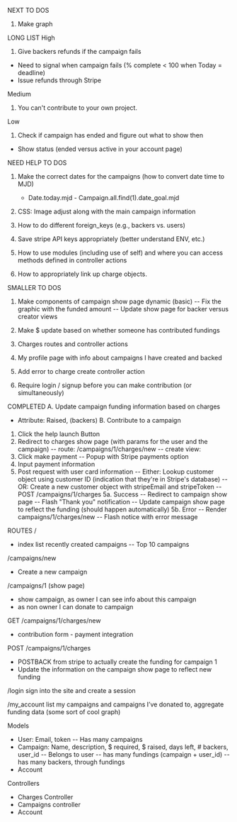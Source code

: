 NEXT TO DOS
1. Make graph

LONG LIST
High
1. Give backers refunds if the campaign fails
- Need to signal when campaign fails (% complete < 100 when Today = deadline)
- Issue refunds through Stripe

Medium
1. You can't contribute to your own project.

Low
1. Check if campaign has ended and figure out what to show then
- Show status (ended versus active in your account page)

NEED HELP TO DOS
1. Make the correct dates for the campaigns (how to convert date time to MJD)
      - Date.today.mjd - Campaign.all.find(1).date_goal.mjd

2. CSS: Image adjust along with the main campaign information

3. How to do different foreign_keys (e.g., backers vs. users)
4. Save stripe API keys appropriately (better understand ENV, etc.)
5. How to use modules (including use of self) and where you can access methods defined in controller actions
6. How to appropriately link up charge objects.

SMALLER TO DOS
1. Make components of campaign show page dynamic (basic)
-- Fix the graphic with the funded amount
-- Update show page for backer versus creator views

2. Make $ update based on whether someone has contributed fundings

3. Charges routes and controller actions

4. My profile page with info about campaigns I have created and backed

5. Add error to charge create controller action

6. Require login / signup before you can make contribution (or simultaneously)



COMPLETED
A. Update campaign funding information based on charges
- Attribute: Raised, (backers)
B. Contribute to a campaign
1. Click the help launch Button
2. Redirect to charges show page (with params for the user and the campaign)
-- route: /campaigns/1/charges/new
-- create view:
3. Click make payment
-- Popup with Stripe payments option
4. Input payment information
5. Post request with user card information
-- Either: Lookup customer object using customer ID (indication that they're in Stripe's database)
-- OR: Create a new customer object with stripeEmail and stripeToken
-- POST /campaigns/1/charges
5a. Success
-- Redirect to campaign show page
-- Flash "Thank you" notification
-- Update campaign show page to reflect the funding (should happen automatically)
5b. Error
-- Render campaigns/1/charges/new
-- Flash notice with error message

ROUTES
/
- index
list recently created campaigns
-- Top 10 campaigns

/campaigns/new
- Create a new campaign

/campaigns/1 (show page)
  - show campaign,
    as owner I can see info about this campaign
  - as non owner I can donate to campaign

GET /campaigns/1/charges/new
  - contribution form - payment integration

POST /campaigns/1/charges
  - POSTBACK from stripe to actually create the funding for campaign 1
  - Update the information on the campaign show page to reflect new funding

/login
sign into the site and create a session

/my_account
list my campaigns and campaigns I’ve donated to, aggregate funding data (some sort of cool graph)

Models
- User: Email, token
-- Has many campaigns
- Campaign: Name, description, $ required, $ raised, days left, # backers, user_id
-- Belongs to user
-- has many fundings (campaign + user_id)
-- has many backers, through fundings
- Account

Controllers
- Charges Controller
- Campaigns controller
- Account

